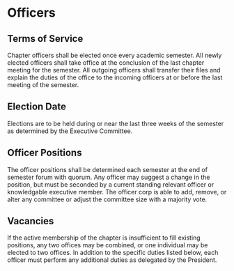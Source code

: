 # Officers

## Terms of Service

Chapter officers shall be elected once every academic semester.
All newly elected officers shall take office at the conclusion of the last chapter meeting for the semester.
All outgoing officers shall transfer their files and explain the duties of the office to the incoming officers at or before the last meeting of the semester.

## Election Date

Elections are to be held during or near the last three weeks of the semester as determined by the Executive Committee.

## Officer Positions

The officer positions shall be determined each semester at the end of semester forum with quorum.
Any officer may suggest a change in the position, but must be seconded by a current standing relevant officer or knowledgable executive member.
The officer corp is able to add, remove, or alter any committee or adjust the committee size with a majority vote.

## Vacancies

If the active membership of the chapter is insufficient to fill existing positions, any two offices may be combined, or one individual may be elected to two offices.
In addition to the specific duties listed below, each officer must perform any additional duties as delegated by the President.
